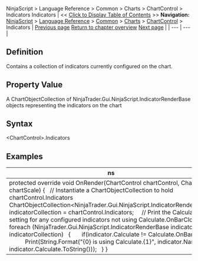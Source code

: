 ﻿
NinjaScript \> Language Reference \> Common \> Charts \> ChartControl \> Indicators
Indicators
| \<\< [Click to Display Table of Contents](chartcontrol_indicators.md) \>\> **Navigation:**     [NinjaScript](ninjascript-1.md) \> [Language Reference](language_reference_wip-1.md) \> [Common](common-1.md) \> [Charts](chart-1.md) \> [ChartControl](chartcontrol-1.md) \> Indicators | [Previous page](getxbytime-1.md) [Return to chapter overview](chartcontrol-1.md) [Next page](isscrollarrowvisible-1.md) |
| --- | --- |
## Definition
Contains a collection of indicators currently configured on the chart.
## 
## Property Value
A ChartObjectCollection of NinjaTrader.Gui.NinjaScript.IndicatorRenderBase objects representing the indicators on the chart
 
## Syntax
\<ChartControl\>.Indicators
## 
## Examples
| ns |
| --- |
| protected override void OnRender(ChartControl chartControl, ChartScale chartScale) {    // Instantiate a ChartObjectCollection to hold chartControl.Indicators    ChartObjectCollection\<NinjaTrader.Gui.NinjaScript.IndicatorRenderBase\> indicatorCollection \= chartControl.Indicators;      // Print the Calculate setting for any configured indicators not using Calculate.OnBarClose    foreach (NinjaTrader.Gui.NinjaScript.IndicatorRenderBase indicator in indicatorCollection)    {        if(indicator.Calculate !\= Calculate.OnBarClose)            Print(String.Format("{0} is using Calculate.{1}", indicator.Name, indicator.Calculate.ToString()));    } } |

